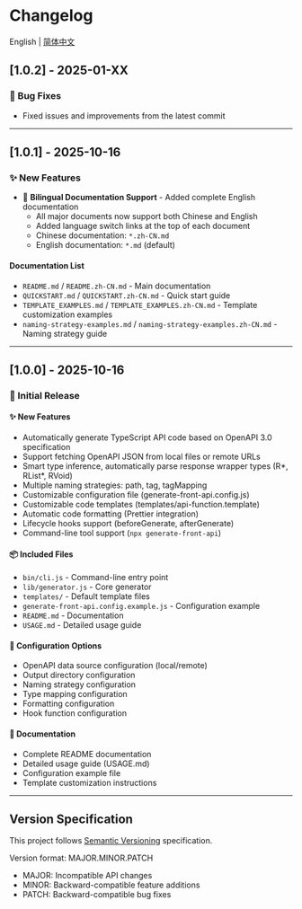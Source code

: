 # Changelog

English | [简体中文](./CHANGELOG.zh-CN.md)

## [1.0.2] - 2025-01-XX

### 🔧 Bug Fixes

- Fixed issues and improvements from the latest commit

---

## [1.0.1] - 2025-10-16

### ✨ New Features

- 📖 **Bilingual Documentation Support** - Added complete English documentation
  - All major documents now support both Chinese and English
  - Added language switch links at the top of each document
  - Chinese documentation: `*.zh-CN.md`
  - English documentation: `*.md` (default)

#### Documentation List

- `README.md` / `README.zh-CN.md` - Main documentation
- `QUICKSTART.md` / `QUICKSTART.zh-CN.md` - Quick start guide
- `TEMPLATE_EXAMPLES.md` / `TEMPLATE_EXAMPLES.zh-CN.md` - Template customization examples
- `naming-strategy-examples.md` / `naming-strategy-examples.zh-CN.md` - Naming strategy guide

---

## [1.0.0] - 2025-10-16

### 🎉 Initial Release

#### ✨ New Features

- Automatically generate TypeScript API code based on OpenAPI 3.0 specification
- Support fetching OpenAPI JSON from local files or remote URLs
- Smart type inference, automatically parse response wrapper types (R*, RList*, RVoid)
- Multiple naming strategies: path, tag, tagMapping
- Customizable configuration file (generate-front-api.config.js)
- Customizable code templates (templates/api-function.template)
- Automatic code formatting (Prettier integration)
- Lifecycle hooks support (beforeGenerate, afterGenerate)
- Command-line tool support (`npx generate-front-api`)

#### 📦 Included Files

- `bin/cli.js` - Command-line entry point
- `lib/generator.js` - Core generator
- `templates/` - Default template files
- `generate-front-api.config.example.js` - Configuration example
- `README.md` - Documentation
- `USAGE.md` - Detailed usage guide

#### 🔧 Configuration Options

- OpenAPI data source configuration (local/remote)
- Output directory configuration
- Naming strategy configuration
- Type mapping configuration
- Formatting configuration
- Hook function configuration

#### 📝 Documentation

- Complete README documentation
- Detailed usage guide (USAGE.md)
- Configuration example file
- Template customization instructions

---

## Version Specification

This project follows [Semantic Versioning](https://semver.org/) specification.

Version format: MAJOR.MINOR.PATCH

- MAJOR: Incompatible API changes
- MINOR: Backward-compatible feature additions
- PATCH: Backward-compatible bug fixes
